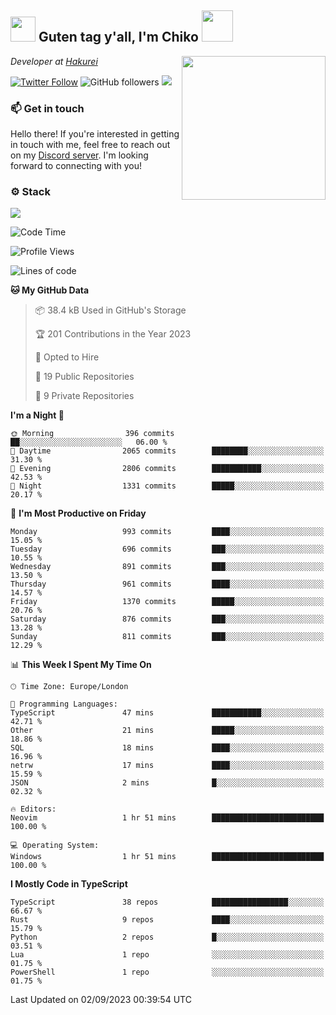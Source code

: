 <h2><img src="https://cdn.discordapp.com/emojis/1100181376730402906.gif?quality=lossless" width="40"> Guten tag y'all, I'm Chiko <img src="https://a.ppy.sh/15907233" width="50"></h2>
<a href="https://twitter.com/Zzul0714/status/1654451338179395585?s=20"><img align='right' src="https://cdn.discordapp.com/attachments/1109162815866023976/1109163700583153705/FvXKt8paEAAR6Ak1.png" width="230"></a>
<p><em>Developer at <a href="https://github.com/hakureiapp">Hakurei</a></em></p>

[![Twitter Follow](https://img.shields.io/twitter/follow/chikoxq?label=Follow)](https://twitter.com/intent/follow?screen_name=chikoxq)
![GitHub followers](https://img.shields.io/github/followers/chikof?label=Follow&style=social)
![](https://komarev.com/ghpvc/?username=chikof&color=blue)

### 📫 Get in touch
Hello there! If you're interested in getting in touch with me, feel free to reach out on my [Discord server](https://discord.gg/sejc7TnX6N). I'm looking forward to connecting with you!

### ⚙️ Stack
![](https://skillicons.dev/icons?i=git,kubernetes,docker,js,ts,cloudflare,css,deno,express,graphql,html,mongodb,nestjs,py,react,apollo,bash,java,lua,nextjs,netlify,nodejs,ps,powershell,rust,neovim,tauri,sentry,postgres,tailwind,prisma,actix)

<!--START_SECTION:waka-->
![Code Time](http://img.shields.io/badge/Code%20Time-1%2C493%20hrs%2047%20mins-blue)

![Profile Views](http://img.shields.io/badge/Profile%20Views-0-blue)

![Lines of code](https://img.shields.io/badge/From%20Hello%20World%20I%27ve%20Written-5.4%20million%20lines%20of%20code-blue)

**🐱 My GitHub Data** 

> 📦 38.4 kB Used in GitHub's Storage 
 > 
> 🏆 201 Contributions in the Year 2023
 > 
> 💼 Opted to Hire
 > 
> 📜 19 Public Repositories 
 > 
> 🔑 9 Private Repositories 
 > 
**I'm a Night 🦉** 

```text
🌞 Morning                396 commits         ██░░░░░░░░░░░░░░░░░░░░░░░   06.00 % 
🌆 Daytime                2065 commits        ████████░░░░░░░░░░░░░░░░░   31.30 % 
🌃 Evening                2806 commits        ███████████░░░░░░░░░░░░░░   42.53 % 
🌙 Night                  1331 commits        █████░░░░░░░░░░░░░░░░░░░░   20.17 % 
```
📅 **I'm Most Productive on Friday** 

```text
Monday                   993 commits         ████░░░░░░░░░░░░░░░░░░░░░   15.05 % 
Tuesday                  696 commits         ███░░░░░░░░░░░░░░░░░░░░░░   10.55 % 
Wednesday                891 commits         ███░░░░░░░░░░░░░░░░░░░░░░   13.50 % 
Thursday                 961 commits         ████░░░░░░░░░░░░░░░░░░░░░   14.57 % 
Friday                   1370 commits        █████░░░░░░░░░░░░░░░░░░░░   20.76 % 
Saturday                 876 commits         ███░░░░░░░░░░░░░░░░░░░░░░   13.28 % 
Sunday                   811 commits         ███░░░░░░░░░░░░░░░░░░░░░░   12.29 % 
```


📊 **This Week I Spent My Time On** 

```text
🕑︎ Time Zone: Europe/London

💬 Programming Languages: 
TypeScript               47 mins             ███████████░░░░░░░░░░░░░░   42.71 % 
Other                    21 mins             █████░░░░░░░░░░░░░░░░░░░░   18.86 % 
SQL                      18 mins             ████░░░░░░░░░░░░░░░░░░░░░   16.96 % 
netrw                    17 mins             ████░░░░░░░░░░░░░░░░░░░░░   15.59 % 
JSON                     2 mins              █░░░░░░░░░░░░░░░░░░░░░░░░   02.32 % 

🔥 Editors: 
Neovim                   1 hr 51 mins        █████████████████████████   100.00 % 

💻 Operating System: 
Windows                  1 hr 51 mins        █████████████████████████   100.00 % 
```

**I Mostly Code in TypeScript** 

```text
TypeScript               38 repos            █████████████████░░░░░░░░   66.67 % 
Rust                     9 repos             ████░░░░░░░░░░░░░░░░░░░░░   15.79 % 
Python                   2 repos             █░░░░░░░░░░░░░░░░░░░░░░░░   03.51 % 
Lua                      1 repo              ░░░░░░░░░░░░░░░░░░░░░░░░░   01.75 % 
PowerShell               1 repo              ░░░░░░░░░░░░░░░░░░░░░░░░░   01.75 % 
```




 Last Updated on 02/09/2023 00:39:54 UTC
<!--END_SECTION:waka-->


<!--
<p align="center">
     <a href="https://discord.gg/HhybNhchcC"><img src="https://invidget.switchblade.xyz/sejc7TnX6N" align="center" ><a>
</p> 
-->
